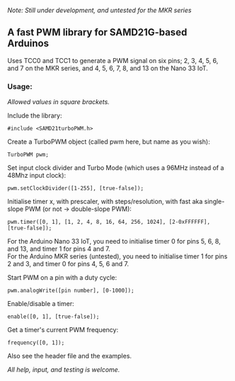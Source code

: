 *Note: Still under development, and untested for the MKR series*

## A fast PWM library for SAMD21G-based Arduinos

Uses TCC0 and TCC1 to generate a PWM signal on six pins; 2, 3, 4, 5, 6, and 7 on the MKR series, and 4, 5, 6, 7, 8, and 13 on the Nano 33 IoT.

### Usage:

*Allowed values in square brackets.*

Include the library:

```#include <SAMD21turboPWM.h>```

Create a TurboPWM object (called pwm here, but name as you wish):

```TurboPWM pwm;```

Set input clock divider and Turbo Mode (which uses a 96MHz instead of a 48Mhz input clock):

```pwm.setClockDivider([1-255], [true-false]);```

Initialise timer x, with prescaler, with steps/resolution, with fast aka single-slope PWM (or not -> double-slope PWM):

```pwm.timer([0, 1], [1, 2, 4, 8, 16, 64, 256, 1024], [2-0xFFFFFF], [true-false]);```

For the Arduino Nano 33 IoT, you need to initialise timer 0 for pins 5, 6, 8, and 13, and timer 1 for pins 4 and 7.\
For the Arduino MKR series (untested), you need to initialise timer 1 for pins 2 and 3, and timer 0 for pins 4, 5, 6 and 7.

Start PWM on a pin with a duty cycle:

```pwm.analogWrite([pin number], [0-1000]);```

Enable/disable a timer:

```enable([0, 1], [true-false]);```

Get a timer's current PWM frequency:

```frequency([0, 1]);```

Also see the header file and the examples.

*All help, input, and testing is welcome.*